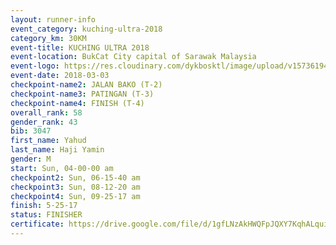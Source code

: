 ```yaml
--- 
layout: runner-info 
event_category: kuching-ultra-2018 
category_km: 30KM 
event-title: KUCHING ULTRA 2018 
event-location: BukCat City capital of Sarawak Malaysia 
event-logo: https://res.cloudinary.com/dykbosktl/image/upload/v1573619473/Logo/kuching-ultra-2018-logo_tlpvm5.png 
event-date: 2018-03-03 
checkpoint-name2: JALAN BAKO (T-2) 
checkpoint-name3: PATINGAN (T-3) 
checkpoint-name4: FINISH (T-4) 
overall_rank: 58
gender_rank: 43
bib: 3047
first_name: Yahud
last_name: Haji Yamin
gender: M
start: Sun, 04-00-00 am
checkpoint2: Sun, 06-15-40 am
checkpoint3: Sun, 08-12-20 am
checkpoint4: Sun, 09-25-17 am
finish: 5-25-17
status: FINISHER
certificate: https://drive.google.com/file/d/1gfLNzAkHWQFpJQXY7KqhALquii-ldXr/view?usp=sharing","CERTIFICATE")
--- 
```

